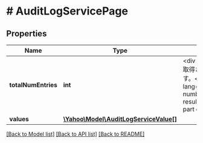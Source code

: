 # # AuditLogServicePage

## Properties

Name | Type | Description | Notes
------------ | ------------- | ------------- | -------------
**totalNumEntries** | **int** | &lt;div lang&#x3D;\&quot;ja\&quot;&gt;取得される項目の総件数です。&lt;/div&gt;&lt;div lang&#x3D;\&quot;en\&quot;&gt;Total number of entries in the result that this page is a part of.&lt;/div&gt; | [optional] 
**values** | [**\Yahoo\Model\AuditLogServiceValue[]**](AuditLogServiceValue.md) |  | [optional] 

[[Back to Model list]](../../README.md#documentation-for-models) [[Back to API list]](../../README.md#documentation-for-api-endpoints) [[Back to README]](../../README.md)


